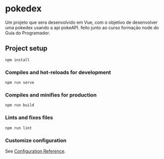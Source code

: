 # pokedex

Um projeto que sera desenvolvido em Vue, com o objetivo de desenvolver uma pokedex usando a api pokeAPI. feito junto ao curso formação node do Guia do Programador.

## Project setup
```
npm install
```

### Compiles and hot-reloads for development
```
npm run serve
```

### Compiles and minifies for production
```
npm run build
```

### Lints and fixes files
```
npm run lint
```

### Customize configuration
See [Configuration Reference](https://cli.vuejs.org/config/).
